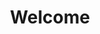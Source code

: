 <!DOCTYPE html>
<html lang="en">
<head>

</head>
<body>
    <header>
        <h1>Welcome </h1>
    </header>
   
       
    
    
</body>
</html>
